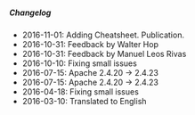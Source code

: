 ##### Changelog

* 2016-11-01: Adding Cheatsheet. Publication.
* 2016-10-31: Feedback by Walter Hop
* 2016-10-31: Feedback by Manuel Leos Rivas
* 2016-10-10: Fixing small issues
* 2016-07-15: Apache 2.4.20 -> 2.4.23
* 2016-07-15: Apache 2.4.20 -> 2.4.23
* 2016-04-18: Fixing small issues
* 2016-03-10: Translated to English

